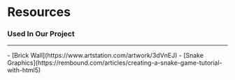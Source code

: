 # Resources
### Used In Our Project
<hr />
- [Brick Wall](https://www.artstation.com/artwork/3dVnEJ)
- [Snake Graphics](https://rembound.com/articles/creating-a-snake-game-tutorial-with-html5)